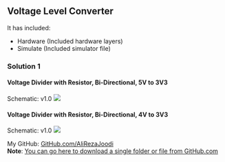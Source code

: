 ## Voltage Level Converter

It has included:
- Hardware (Included hardware layers)
- Simulate (Included simulator file)

### Solution 1
#### Voltage Divider with Resistor, Bi-Directional, 5V to 3V3  

Schematic: v1.0
![](Hardware/Mode1_v1.0.png)

#### Voltage Divider with Resistor, Bi-Directional, 4V to 3V3 
Schematic: v1.0
![](Hardware/Mode2_v1.0.png)


My GitHub: [GitHub.com/AliRezaJoodi](https://github.com/AliRezaJoodi)  
**Note**: [You can go here to download a single folder or file from GitHub.com](https://minhaskamal.github.io/DownGit/#/home)
